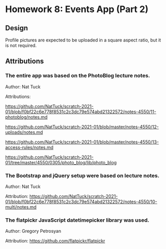 # Homework 8: Events App (Part 2)

## Design

Profile pictures are expected to be uploaded in a square aspect ratio, but it is not required.

## Attributions

### The entire app was based on the PhotoBlog lecture notes.

Author: Nat Tuck

Attributions:

https://github.com/NatTuck/scratch-2021-01/blob/f0bf22c6e778f8531c2c3dc79e574abd21322572/notes-4550/11-photoblog/notes.md

https://github.com/NatTuck/scratch-2021-01/blob/master/notes-4550/12-uploads/notes.md

https://github.com/NatTuck/scratch-2021-01/blob/master/notes-4550/13-access-rules/notes.md

https://github.com/NatTuck/scratch-2021-01/tree/master/4550/0305/photo_blog/lib/photo_blog


### The Bootstrap and jQuery setup were based on lecture notes.

Author: Nat Tuck

Attribution: https://github.com/NatTuck/scratch-2021-01/blob/f0bf22c6e778f8531c2c3dc79e574abd21322572/notes-4550/10-multi/notes.md

### The flatpickr JavaScript datetimepicker library was used.

Author: Gregory Petrosyan

Attribution: https://github.com/flatpickr/flatpickr
